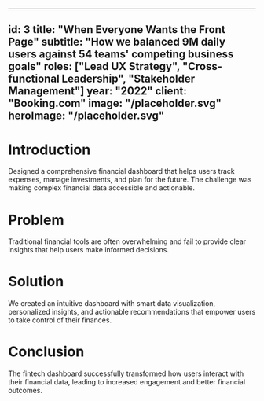 
---
id: 3
title: "When Everyone Wants the Front Page"
subtitle: "How we balanced 9M daily users against 54 teams' competing business goals"
roles: ["Lead UX Strategy", "Cross-functional Leadership", "Stakeholder Management"]
year: "2022"
client: "Booking.com"
image: "/placeholder.svg"
heroImage: "/placeholder.svg"
---

# Introduction

Designed a comprehensive financial dashboard that helps users track expenses, manage investments, and plan for the future. The challenge was making complex financial data accessible and actionable.

# Problem

Traditional financial tools are often overwhelming and fail to provide clear insights that help users make informed decisions.

# Solution

We created an intuitive dashboard with smart data visualization, personalized insights, and actionable recommendations that empower users to take control of their finances.

# Conclusion

The fintech dashboard successfully transformed how users interact with their financial data, leading to increased engagement and better financial outcomes.
